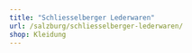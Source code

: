 ```yaml
---
title: "Schliesselberger Lederwaren"
url: /salzburg/schliesselberger-lederwaren/
shop: Kleidung
---
```

